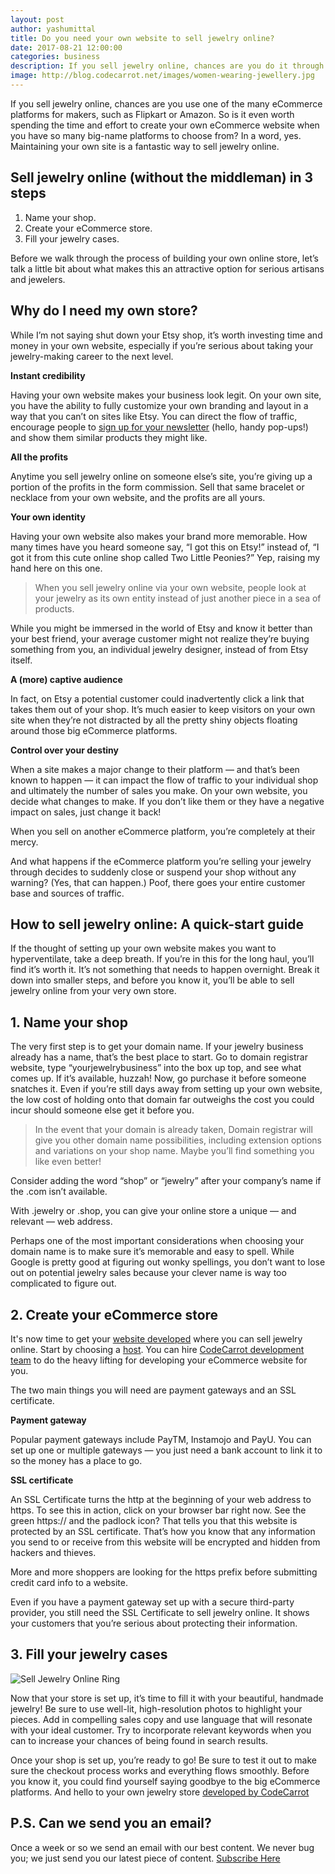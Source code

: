 ```yaml
---
layout: post
author: yashumittal
title: Do you need your own website to sell jewelry online?
date: 2017-08-21 12:00:00
categories: business
description: If you sell jewelry online, chances are you do it through a marketplace like Etsy. It may be time to double your exposure — and sales — with your own store.
image: http://blog.codecarrot.net/images/women-wearing-jewellery.jpg
---
```


If you sell jewelry online, chances are you use one of the many eCommerce platforms for makers, such as Flipkart or Amazon. So is it even worth spending the time and effort to create your own eCommerce website when you have so many big-name platforms to choose from? In a word, yes. Maintaining your own site is a fantastic way to sell jewelry online.

## Sell jewelry online (without the middleman) in 3 steps

1. Name your shop.
2. Create your eCommerce store.
3. Fill your jewelry cases.

Before we walk through the process of building your own online store, let’s talk a little bit about what makes this an attractive option for serious artisans and jewelers.

## Why do I need my own store?

While I’m not saying shut down your Etsy shop, it’s worth investing time and money in your own website, especially if you’re serious about taking your jewelry-making career to the next level.

**Instant credibility**

Having your own website makes your business look legit. On your own site, you have the ability to fully customize your own branding and layout in a way that you can’t on sites like Etsy. You can direct the flow of traffic, encourage people to [sign up for your newsletter](/market/beginners-guide-to-starting-an-email-list/) (hello, handy pop-ups!) and show them similar products they might like.

**All the profits**

Anytime you sell jewelry online on someone else’s site, you’re giving up a portion of the profits in the form commission. Sell that same bracelet or necklace from your own website, and the profits are all yours.

**Your own identity**

Having your own website also makes your brand more memorable. How many times have you heard someone say, “I got this on Etsy!” instead of, “I got it from this cute online shop called Two Little Peonies?” Yep, raising my hand here on this one.

<blockquote>
When you sell jewelry online via your own website, people look at your jewelry as its own entity instead of just another piece in a sea of products.
</blockquote>

While you might be immersed in the world of Etsy and know it better than your best friend, your average customer might not realize they’re buying something from you, an individual jewelry designer, instead of from Etsy itself.

**A (more) captive audience**

In fact, on Etsy a potential customer could inadvertently click a link that takes them out of your shop. It’s much easier to keep visitors on your own site when they’re not distracted by all the pretty shiny objects floating around those big eCommerce platforms.

**Control over your destiny**

When a site makes a major change to their platform — and that’s been known to happen — it can impact the flow of traffic to your individual shop and ultimately the number of sales you make. On your own website, you decide what changes to make. If you don’t like them or they have a negative impact on sales, just change it back!

<div class="callout">
When you sell on another eCommerce platform, you’re completely at their mercy.
</div>

And what happens if the eCommerce platform you’re selling your jewelry through decides to suddenly close or suspend your shop without any warning? (Yes, that can happen.) Poof, there goes your entire customer base and sources of traffic.

## How to sell jewelry online: A quick-start guide

If the thought of setting up your own website makes you want to hyperventilate, take a deep breath. If you’re in this for the long haul, you’ll find it’s worth it. It’s not something that needs to happen overnight. Break it down into smaller steps, and before you know it, you’ll be able to sell jewelry online from your very own store.

## 1. Name your shop

The very first step is to get your domain name. If your jewelry business already has a name, that’s the best place to start. Go to domain registrar website, type “yourjewelrybusiness” into the box up top, and see what comes up. If it’s available, huzzah! Now, go purchase it before someone snatches it. Even if you’re still days away from setting up your own website, the low cost of holding onto that domain far outweighs the cost you could incur should someone else get it before you.

<blockquote>
In the event that your domain is already taken, Domain registrar will give you other domain name possibilities, including extension options and variations on your shop name. Maybe you’ll find something you like even better!
</blockquote>

Consider adding the word “shop” or “jewelry” after your company’s name if the .com isn’t available.

With .jewelry or .shop, you can give your online store a unique — and relevant — web address.

Perhaps one of the most important considerations when choosing your domain name is to make sure it’s memorable and easy to spell. While Google is pretty good at figuring out wonky spellings, you don’t want to lose out on potential jewelry sales because your clever name is way too complicated to figure out.

## 2. Create your eCommerce store

It's now time to get your [website developed](http://codecarrot.net/) where you can sell jewelry online. Start by choosing a [host](http://codecarrot.net/hosting.html). You can hire [CodeCarrot development team](http://codecarrot.net/) to do the heavy lifting for developing your eCommerce website for you.

The two main things you will need are payment gateways and an SSL certificate.

**Payment gateway**

Popular payment gateways include PayTM, Instamojo and PayU. You can set up one or multiple gateways — you just need a bank account to link it to so the money has a place to go.

**SSL certificate**

An SSL Certificate turns the http at the beginning of your web address to https. To see this in action, click on your browser bar right now. See the green https:// and the padlock icon? That tells you that this website is protected by an SSL certificate. That’s how you know that any information you send to or receive from this website will be encrypted and hidden from hackers and thieves.

<div class="callout">
More and more shoppers are looking for the https prefix before submitting credit card info to a website.
</div>

Even if you have a payment gateway set up with a secure third-party provider, you still need the SSL Certificate to sell jewelry online. It shows your customers that you’re serious about protecting their information.

## 3. Fill your jewelry cases

![Sell Jewelry Online Ring](http://blog.codecarrot.net/images/sell-jewelry-online-ring.jpg)

Now that your store is set up, it’s time to fill it with your beautiful, handmade jewelry! Be sure to use well-lit, high-resolution photos to highlight your pieces. Add in compelling sales copy and use language that will resonate with your ideal customer. Try to incorporate relevant keywords when you can to increase your chances of being found in search results.

Once your shop is set up, you’re ready to go! Be sure to test it out to make sure the checkout process works and everything flows smoothly. Before you know it, you could find yourself saying goodbye to the big eCommerce platforms. And hello to your own jewelry store [developed by CodeCarrot](http://codecarrot.net/)

## P.S. Can we send you an email?

Once a week or so we send an email with our best content. We never bug you; we just send you our latest piece of content. <a href="#subscribe">Subscribe Here</a>
